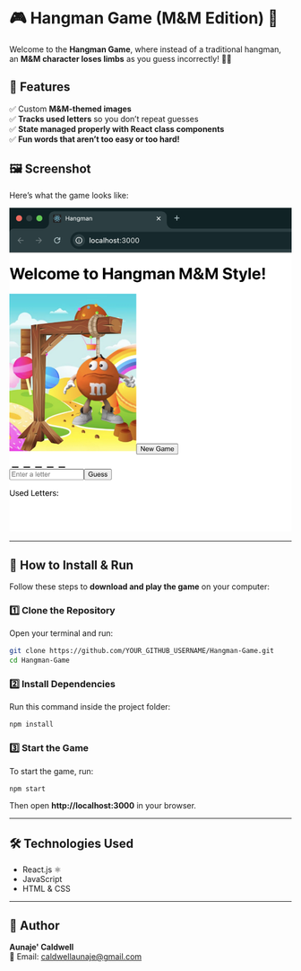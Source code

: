 # 🎮 Hangman Game (M&M Edition) 🍫

Welcome to the **Hangman Game**, where instead of a traditional hangman, an **M&M character loses limbs** as you guess incorrectly! 🚀🔥  

## 📌 Features
✅ Custom **M&M-themed images**  
✅ **Tracks used letters** so you don’t repeat guesses  
✅ **State managed properly with React class components**  
✅ **Fun words that aren’t too easy or too hard!**  

## 🖼️ Screenshot  
Here’s what the game looks like:  

![Hangman Game](public/images/hangman_screenshot.png)

---

## **🚀 How to Install & Run**
Follow these steps to **download and play the game** on your computer:

### **1️⃣ Clone the Repository**
Open your terminal and run:
```bash
git clone https://github.com/YOUR_GITHUB_USERNAME/Hangman-Game.git
cd Hangman-Game
```

### **2️⃣ Install Dependencies**
Run this command inside the project folder:
```bash
npm install
```

### **3️⃣ Start the Game**
To start the game, run:
```bash
npm start
```
Then open **http://localhost:3000** in your browser.

---

## **🛠️ Technologies Used**
- React.js ⚛️
- JavaScript  
- HTML & CSS  

---

## **👤 Author**
**Aunaje' Caldwell**  
📧 Email: caldwellaunaje@gmail.com  

